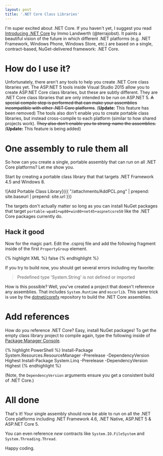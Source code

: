 ```yaml
---
layout: post
title: '.NET Core Class Libraries'
---
```


I'm super excited about .NET Core. If you haven't yet, I suggest you read [Introducing .NET Core][1] by Immo Landwerth
(@terrajobst). It paints a beautiful vision of the future in which different .NET platforms (e.g. .NET Framework,
Windows Phone, Windows Store, etc.) are based on a single, contract-based, NuGet-delivered framework: .NET Core.

How do I use it?
================
Unfortunately, there aren't any tools to help you create .NET Core class libraries yet. The ASP.NET 5 tools inside
Visual Studio 2015 allow you to create ASP.NET Core class libraries, but these are subtly different. They are .NET Core
class libraries that are only intended to be run on ASP.NET 5. <span style="text-decoration: line-through;">A special compile step is performed that can make your
assemblies incompatible with other .NET Core platforms</span>. (**Update:** This feature has been removed) The tools also don't enable you to create portable class
libraries, but instead cross-compile to each platform (similar to how shared projects work). <span style="text-decoration: line-through;">They also don't enable you
to strong-name the assemblies.</span> (**Update:** This feature is being added)

One assembly to rule them all
=============================
So how can you create a single, portable assembly that can run on all .NET Core platforms? Let me show you.

Start by creating a portable class library that that targets .NET Framework 4.5 and Windows 8.

![Add Portable Class Library]({{ "/attachments/AddPCL.png" | prepend: site.baseurl | prepend: site.url }})

The targets don't actually matter so long as you can install NuGet packages that target
`portable-wpa81+wp80+win80+net45+aspnetcore50` like the .NET Core packages currently do.

Hack it good
------------
Now for the magic part. Edit the .csproj file and add the following fragment inside of the first `PropertyGroup`
element.

{% highlight XML %}
<ImplicitlyExpandTargetFramework>false</ImplicitlyExpandTargetFramework>
{% endhighlight %}

If you try to build now, you should get several errors including my favorite:

> Predefined type 'System.String' is not defined or imported

How is this possible? Well, you've created a project that doesn't reference any assemblies. That includes
`System.Runtime` and `mscorlib`. This same trick is use by the [dotnet/corefx][2] repository to build the .NET Core
assemblies.

Add references
==============
How do you reference .NET Core? Easy, install NuGet packages! To get the empty class library project to compile again,
type the following inside of [Package Manager Console][3].

{% highlight PowerShell %}
Install-Package System.Resources.ResourceManager -Prerelease -DependencyVersion Highest
Install-Package System.Linq -Prerelease -DependencyVersion Highest
{% endhighlight %}

(Note, the `DependencyVersion` arguments ensure you get a consistent build of .NET Core.)

All done
========
That's it! Your single assembly should now be able to run on all the .NET Core platforms including .NET Framework 4.6,
.NET Native, ASP.NET 5 & ASP.NET Core 5.

You can even reference *new* contracts like `System.IO.FileSystem` and `System.Threading.Thread`.

Happy coding.


  [1]: http://blogs.msdn.com/b/dotnet/archive/2014/12/04/introducing-net-core.aspx
  [2]: https://github.com/dotnet/corefx
  [3]: http://docs.nuget.org/docs/start-here/using-the-package-manager-console

